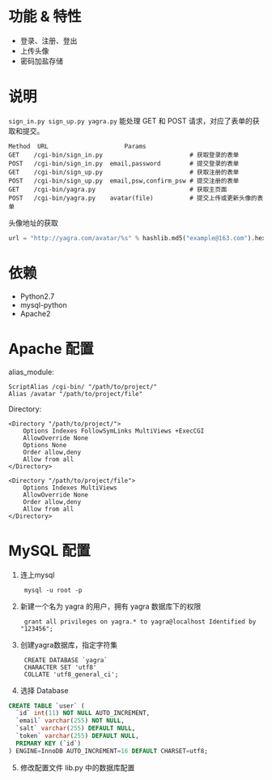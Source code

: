 # 功能 & 特性

- 登录、注册、登出
- 上传头像
- 密码加盐存储

# 说明

`sign_in.py sign_up.py yagra.py` 能处理 GET 和 POST 请求，对应了表单的获取和提交。

```
Method	URL						Params
GET    /cgi-bin/sign_in.py 						  # 获取登录的表单
POST   /cgi-bin/sign_in.py 	email,password  	  # 提交登录的表单
GET    /cgi-bin/sign_up.py 						  # 获取注册的表单
POST   /cgi-bin/sign_up.py  email,psw,confirm_psw # 提交注册的表单
GET    /cgi-bin/yagra.py  						  # 获取主页面
POST   /cgi-bin/yagra.py 	avatar(file) 		  # 提交上传或更新头像的表单
```

头像地址的获取
```python
url = "http://yagra.com/avatar/%s" % hashlib.md5("example@163.com").hexdigest()
```

# 依赖

- Python2.7
- mysql-python
- Apache2

# Apache 配置

alias_module:
```
ScriptAlias /cgi-bin/ "/path/to/project/"
Alias /avatar "/path/to/project/file"
```

Directory:
```
<Directory "/path/to/project/">
    Options Indexes FollowSymLinks MultiViews +ExecCGI
    AllowOverride None
    Options None
    Order allow,deny
    Allow from all
</Directory>

<Directory "/path/to/project/file">
    Options Indexes MultiViews
    AllowOverride None
    Order allow,deny
    Allow from all
</Directory>
```

# MySQL 配置

1. 连上mysql

		mysql -u root -p

2. 新建一个名为 yagra 的用户，拥有 yagra 数据库下的权限

		grant all privileges on yagra.* to yagra@localhost Identified by "123456";

3. 创建yagra数据库，指定字符集

		CREATE DATABASE `yagra`
		CHARACTER SET 'utf8'
		COLLATE 'utf8_general_ci';

4. 选择 Database

```sql
CREATE TABLE `user` (
  `id` int(11) NOT NULL AUTO_INCREMENT,
  `email` varchar(255) NOT NULL,
  `salt` varchar(255) DEFAULT NULL,
  `token` varchar(255) DEFAULT NULL,
  PRIMARY KEY (`id`)
) ENGINE=InnoDB AUTO_INCREMENT=16 DEFAULT CHARSET=utf8;
```

5. 修改配置文件 lib.py 中的数据库配置

